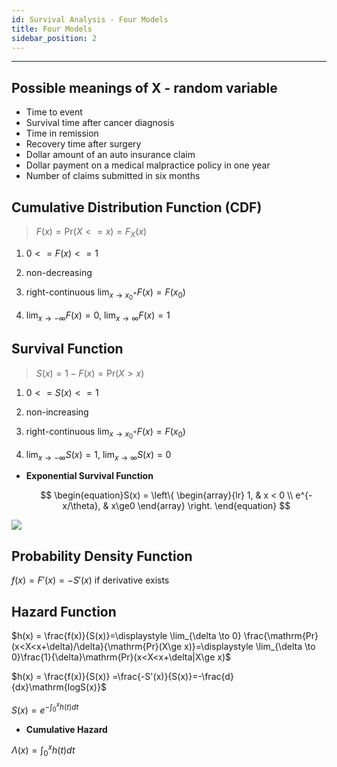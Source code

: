 ```yaml
---
id: Survival Analysis - Four Models
title: Four Models
sidebar_position: 2
---
```

---

## Possible meanings of X - random variable

- Time to event
- Survival time after cancer diagnosis
- Time in remission
- Recovery time after surgery
- Dollar amount of an auto insurance claim
- Dollar payment on a medical malpractice policy in one year
- Number of claims submitted in six months

## Cumulative Distribution Function (CDF)

> $F(x) = \mathrm{Pr}(X<=x) = F_X(x)$

1. $0<=F(x)<=1$

2. non-decreasing

3. right-continuous $\displaystyle \lim_{x \to x_0^+}F(x)=F(x_0)$

4. $\displaystyle \lim_{x \to- \infty} F(x)=0$, $\displaystyle \lim_{x \to \infty} F(x)=1$

## Survival Function

> $S(x)=1-F(x) = \mathrm{Pr}(X>x)$

1. $0<=S(x)<=1$

2. non-increasing

3. right-continuous $\displaystyle \lim_{x \to x_0^+}F(x)=F(x_0)$

4. $\displaystyle \lim_{x \to- \infty} S(x)=1$, $\displaystyle \lim_{x \to \infty} S(x)=0$

- **Exponential Survival Function**

    $$
    \begin{equation}S(x) = \left\{ \begin{array}{lr} 1, & x < 0 \\ e^{-x/\theta}, & x\ge0 \end{array} \right. \end{equation}
    $$

![](https://i.postimg.cc/k5KgbyZn/2023218211452800.png)

## Probability Density Function

$f(x) = F'(x) = -S'(x)$ if derivative exists

## Hazard Function

$h(x) = \frac{f(x)}{S(x)}=\displaystyle \lim_{\delta \to 0} \frac{\mathrm{Pr}(x<X<x+\delta)/\delta}{\mathrm{Pr}(X\ge x)}=\displaystyle \lim_{\delta \to 0}\frac{1}{\delta}\mathrm{Pr}(x<X<x+\delta|X\ge x)$ 

$h(x) = \frac{f(x)}{S(x)} =\frac{-S'(x)}{S(x)}=-\frac{d}{dx}\mathrm{logS(x)}$

$S(x) = e^{-\int_{0}^{x}h(t)dt}$

- **Cumulative Hazard**

$\Lambda(x) = \int_{0}^{x} h(t)dt$
